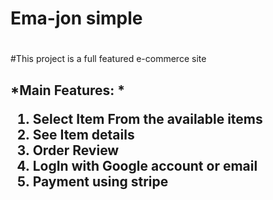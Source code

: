 # Ema-jon simple <h1>
#This project is a full featured e-commerce site<h2>

*Main Features: *
1. Select Item From the available items 
1. See Item details 
1. Order Review 
1. LogIn with Google account or email 
1. Payment using stripe
